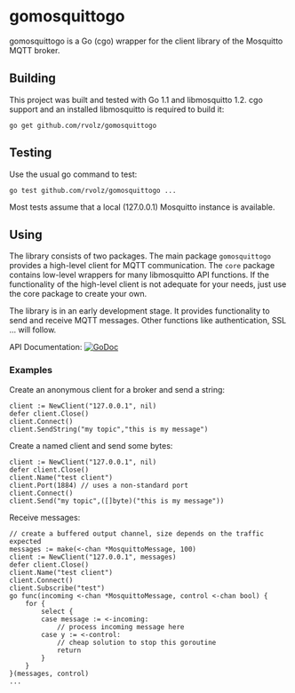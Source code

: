 gomosquittogo
=============

gomosquittogo is a Go (cgo) wrapper for the client library of the Mosquitto MQTT broker. 

## Building

This project was built and tested with Go 1.1 and libmosquitto 1.2. cgo support and an installed libmosquitto is required to build it:

    go get github.com/rvolz/gomosquittogo

## Testing

Use the usual go command to test:

	go test github.com/rvolz/gomosquittogo ...

Most tests assume that a local (127.0.0.1) Mosquitto instance is available.

## Using

The library consists of two packages. The main package `gomosquittogo` provides a high-level client for MQTT communication. The `core` package contains low-level wrappers for many libmosquitto API functions. If the functionality of the high-level client is not adequate for your needs, just use the core package to create your own.

The library is in an early development stage. It provides functionality to send and receive MQTT messages. Other functions like authentication, SSL ... will follow.

API Documentation: [![GoDoc](http://godoc.org/github.com/rvolz/gomosquittogo?status.png)](http://godoc.org/github.com/rvolz/gomosquittogo)


### Examples


Create an anonymous client for a broker and send a string:

	client := NewClient("127.0.0.1", nil)
	defer client.Close()
	client.Connect()
	client.SendString("my topic","this is my message")

Create a named client and send some bytes:

	client := NewClient("127.0.0.1", nil)
	defer client.Close()
	client.Name("test client")
	client.Port(1884) // uses a non-standard port
	client.Connect()
	client.Send("my topic",([]byte)("this is my message"))

Receive messages:

	// create a buffered output channel, size depends on the traffic expected
	messages := make(<-chan *MosquittoMessage, 100)
	client := NewClient("127.0.0.1", messages)
	defer client.Close()
	client.Name("test client")
	client.Connect()
	client.Subscribe("test")
	go func(incoming <-chan *MosquittoMessage, control <-chan bool) {
		for {
			select {
			case message := <-incoming:
				// process incoming message here
			case y := <-control:
				// cheap solution to stop this goroutine
				return
			}
		}
	}(messages, control)
	...